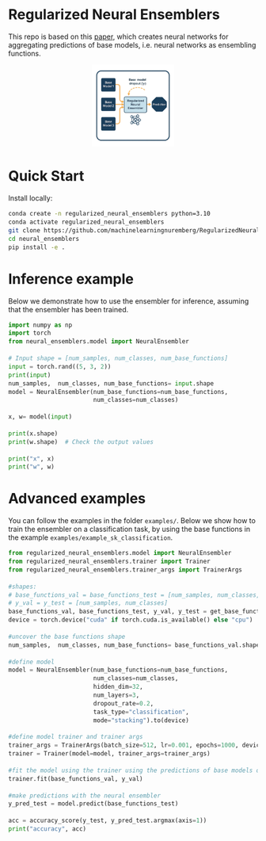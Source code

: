# Regularized Neural Ensemblers

This repo is based on this [paper](https://arxiv.org/abs/2410.04520), which creates neural networks for aggregating predictions of base models, i.e. neural networks as ensembling functions.

<p align="center" width="50%">
    <img width="33%" src="images/architecture.png"> 
</p>

# Quick Start

Install locally:


```bash
conda create -n regularized_neural_ensemblers python=3.10
conda activate regularized_neural_ensemblers
git clone https://github.com/machinelearningnuremberg/RegularizedNeuralEnsemblers.git
cd neural_ensemblers
pip install -e .
```

# Inference example
Below we demonstrate how to use the ensembler for inference, assuming that the ensembler has been trained.

```python
import numpy as np
import torch
from neural_ensemblers.model import NeuralEnsembler

# Input shape = [num_samples, num_classes, num_base_functions]
input = torch.rand((5, 3, 2))
print(input)
num_samples,  num_classes, num_base_functions= input.shape
model = NeuralEnsembler(num_base_functions=num_base_functions,
                        num_classes=num_classes)

x, w= model(input)

print(x.shape)
print(w.shape)  # Check the output values

print("x", x)
print("w", w)
```
# Advanced examples

You can follow the examples in the folder `examples/`. Below we show how to train the ensembler on a classification task, by using the base functions in the example `examples/example_sk_classification`. 

```python
from regularized_neural_ensemblers.model import NeuralEnsembler
from regularized_neural_ensemblers.trainer import Trainer
from regularized_neural_ensemblers.trainer_args import TrainerArgs

#shapes:
# base_functions_val = base_functions_test = [num_samples, num_classes, num_base_functions]
# y_val = y_test = [num_samples, num_classes]
base_functions_val, base_functions_test, y_val, y_test = get_base_functions()
device = torch.device("cuda" if torch.cuda.is_available() else "cpu")

#uncover the base functions shape
num_samples,  num_classes, num_base_functions= base_functions_val.shape

#define model
model = NeuralEnsembler(num_base_functions=num_base_functions,
                        num_classes=num_classes,
                        hidden_dim=32,
                        num_layers=3,
                        dropout_rate=0.2,
                        task_type="classification", 
                        mode="stacking").to(device)

#define model trainer and trainer args
trainer_args = TrainerArgs(batch_size=512, lr=0.001, epochs=1000, device=device)
trainer = Trainer(model=model, trainer_args=trainer_args)

#fit the model using the trainer using the predictions of base models on validation set
trainer.fit(base_functions_val, y_val)

#make predictions with the neural ensembler
y_pred_test = model.predict(base_functions_test)

acc = accuracy_score(y_test, y_pred_test.argmax(axis=1))
print("accuracy", acc)
```